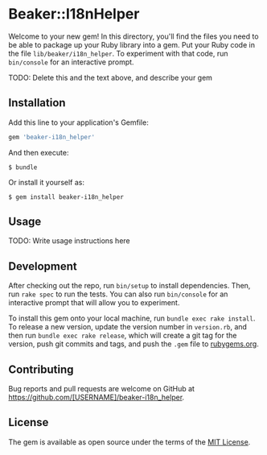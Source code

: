 # Beaker::I18nHelper

Welcome to your new gem! In this directory, you'll find the files you need to be able to package up your Ruby library into a gem. Put your Ruby code in the file `lib/beaker/i18n_helper`. To experiment with that code, run `bin/console` for an interactive prompt.

TODO: Delete this and the text above, and describe your gem

## Installation

Add this line to your application's Gemfile:

```ruby
gem 'beaker-i18n_helper'
```

And then execute:

    $ bundle

Or install it yourself as:

    $ gem install beaker-i18n_helper

## Usage

TODO: Write usage instructions here

## Development

After checking out the repo, run `bin/setup` to install dependencies. Then, run `rake spec` to run the tests. You can also run `bin/console` for an interactive prompt that will allow you to experiment.

To install this gem onto your local machine, run `bundle exec rake install`. To release a new version, update the version number in `version.rb`, and then run `bundle exec rake release`, which will create a git tag for the version, push git commits and tags, and push the `.gem` file to [rubygems.org](https://rubygems.org).

## Contributing

Bug reports and pull requests are welcome on GitHub at https://github.com/[USERNAME]/beaker-i18n_helper.

## License

The gem is available as open source under the terms of the [MIT License](http://opensource.org/licenses/MIT).

